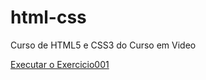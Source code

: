 # html-css
 Curso de HTML5 e CSS3 do Curso em Video

 <a href="https://pedro-zanchin.github.io/html-css/modulo1/exercicios/ex001/index.html">Executar o Exercicio001</a>
